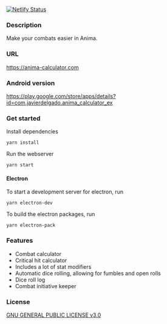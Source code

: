 [![Netlify Status](https://api.netlify.com/api/v1/badges/555f0b47-fc3a-4005-aa2d-4d4680b0e8b1/deploy-status)](https://app.netlify.com/sites/anima-calculator/deploys)

### Description

Make your combats easier in Anima.

### URL

https://anima-calculator.com

### Android version

https://play.google.com/store/apps/details?id=com.javierdelgado.anima_calculator_ex

### Get started

Install dependencies
```
yarn install
```

Run the webserver
```
yarn start
```

#### Electron

To start a development server for electron, run
```
yarn electron-dev
```

To build the electron packages, run
```
yarn electron-pack
```

### Features

- Combat calculator
- Critical hit calculator
- Includes a lot of stat modifiers
- Automatic dice rolling, allowing for fumbles and open rolls
- Dice roll log
- Combat initiative keeper

### License

[GNU GENERAL PUBLIC LICENSE v3.0](https://github.com/javier-delgado/anima-calculator-ex/blob/master/LICENSE.txt)
